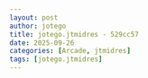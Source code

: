 ```yaml
---
layout: post
author: jotego
title: jotego.jtmidres - 529cc57
date: 2025-09-26
categories: [Arcade, jtmidres]
tags: [jotego.jtmidres]
---
```


